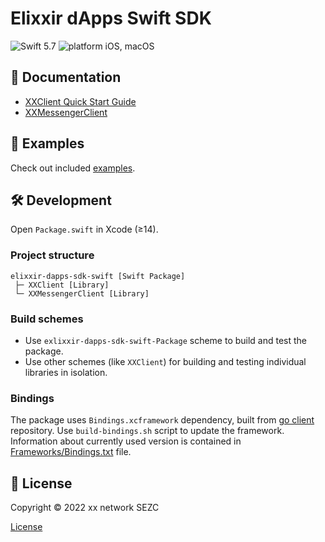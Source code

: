 # Elixxir dApps Swift SDK

![Swift 5.7](https://img.shields.io/badge/swift-5.7-orange.svg)
![platform iOS, macOS](https://img.shields.io/badge/platform-iOS,_macOS-blue.svg)

## 📖 Documentation 

- [XXClient Quick Start Guide](Docs/XXClient-quick-start-guide.md)
- [XXMessengerClient](Docs/XXMessengerClient.md)

## 📱 Examples

Check out included [examples](Examples).

## 🛠 Development

Open `Package.swift` in Xcode (≥14).

### Project structure

```
elixxir-dapps-sdk-swift [Swift Package]
 ├─ XXClient [Library]
 └─ XXMessengerClient [Library]
```

### Build schemes

- Use `exlixxir-dapps-sdk-swift-Package` scheme to build and test the package.
- Use other schemes (like `XXClient`) for building and testing individual libraries in isolation.


### Bindings

The package uses `Bindings.xcframework` dependency, built from [go client](https://git.xx.network/elixxir/client) repository. Use `build-bindings.sh` script to update the framework. Information about currently used version is contained in [Frameworks/Bindings.txt](Frameworks/Bindings.txt) file.

## 📄 License

Copyright © 2022 xx network SEZC

[License](LICENSE)
